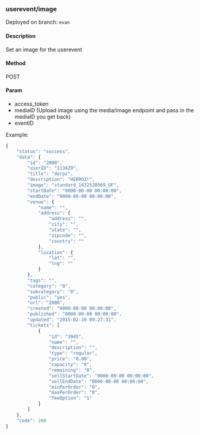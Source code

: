 ### **userevent/image**

Deployed on branch: `evan`

#### **Description**

Set an image for the userevent

#### **Method**

POST

#### **Param**

- access_token
- mediaID (Upload image using the media/image endpoint and pass in the mediaID you get back)
- eventID

Example:

```javascript
{
    "status": "success",
    "data": {
        "id": "2000",
        "userID": "113429",
        "title": "derpz",
        "description": "HERROZ!",
        "image": "standard_1422528569_UF",
        "startDate": "0000-00-00 00:00:00",
        "endDate": "0000-00-00 00:00:00",
        "venue": {
            "name": "",
            "address": {
                "address": "",
                "city": "",
                "state": "",
                "zipcode": "",
                "country": ""
            },
            "location": {
                "lat": "",
                "lng": ""
            }
        },
        "tags": "",
        "category": "0",
        "subcategory": "0",
        "public": "yes",
        "url": "2000",
        "created": "0000-00-00 00:00:00",
        "published": "0000-00-00 00:00:00",
        "updated": "2015-02-10 09:27:31",
        "tickets": [
            {
                "id": "3945",
                "name": "",
                "description": "",
                "type": "regular",
                "price": "0.00",
                "capacity": "0",
                "remaining": "0",
                "sellStartDate": "0000-00-00 00:00:00",
                "sellEndDate": "0000-00-00 00:00:00",
                "minPerOrder": "0",
                "maxPerOrder": "0",
                "feeOption": "1"
            }
        ]
    },
    "code": 200
}
```
